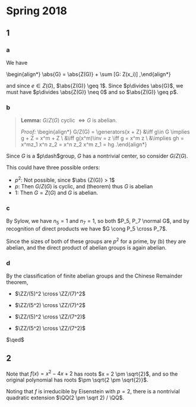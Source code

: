 # Spring 2018

## 1

### a
We have

\begin{align*}
\abs{G} = \abs{Z(G)} + \sum [G: Z(x_i)]
,\end{align*}

and since $e \in Z(G)$, $\abs{Z(G)} \geq 1$.
Since $p\divides \abs{G}$, we must have $p\divides \abs{Z(G)} \neq 0$ and so $\abs{Z(G)} \geq p$.

### b

> **Lemma:** 
> $G/Z(G)$ cyclic $\iff G$ is abelian.
>
> *Proof:*
\begin{align*}
G/Z(G) = \generators{x + Z} 
&\iff g\in G \implies g + Z = x^m + Z \\
&\iff g(x^m)\inv = z \iff g = x^m z \\
&\implies gh = x^mz_1 x^n z_2 = x^n z_2 x^m z_1 = hg
.\end{align*}

Since $G$ is a $p\dash$group, $G$ has a nontrivial center, so consider $G/Z(G)$. 

This could have three possible orders:

- $p^2$: Not possible, since $\abs {Z(G)} > 1$
- $p$: Then $G/Z(G)$ is cyclic, and (theorem) thus $G$ is abelian
- $1$: Then $G = Z(G)$ and $G$ is abelian.

### c

By Sylow, we have $n_5 = 1$ and $n_7=1$, so both $P_5, P_7 \normal G$, and by recognition of direct products we have $G \cong P_5 \cross P_7$.

Since the sizes of both of these groups are $p^2$ for a prime, by (b) they are abelian, and the direct product of abelian groups is again abelian.

### d

By the classification of finite abelian groups and the Chinese Remainder theorem,

- $\ZZ/(5)^2 \cross \ZZ/(7)^2$

- $\ZZ/(5^2) \cross \ZZ/(7)^2$

- $\ZZ/(5)^2 \cross \ZZ/(7^2)$

- $\ZZ/(5^2) \cross \ZZ/(7^2)$

$\qed$

## 2

Note that $f(x) = x^2 - 4x + 2$ has roots $x = 2 \pm \sqrt{2}$, and so the original polynomial has roots $\pm \sqrt{2 \pm \sqrt{2}}$.

Noting that $f$ is irreducible by Eisenstein with $p=2$, there is a nontrivial quadratic extension $\QQ(2 \pm \sqrt 2) / \QQ$.